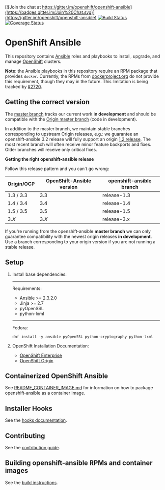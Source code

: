 [![Join the chat at https://gitter.im/openshift/openshift-ansible](https://badges.gitter.im/Join%20Chat.svg)](https://gitter.im/openshift/openshift-ansible)
[![Build Status](https://travis-ci.org/openshift/openshift-ansible.svg?branch=master)](https://travis-ci.org/openshift/openshift-ansible)
[![Coverage Status](https://coveralls.io/repos/github/openshift/openshift-ansible/badge.svg?branch=master)](https://coveralls.io/github/openshift/openshift-ansible?branch=master)

# OpenShift Ansible

This repository contains [Ansible](https://www.ansible.com/) roles and
playbooks to install, upgrade, and manage
[OpenShift](https://www.openshift.com/) clusters.

**Note**: the Ansible playbooks in this repository require an RPM
package that provides `docker`. Currently, the RPMs from
[dockerproject.org](https://dockerproject.org/) do not provide this
requirement, though they may in the future. This limitation is being
tracked by
[#2720](https://github.com/openshift/openshift-ansible/issues/2720).

## Getting the correct version

The
[master branch](https://github.com/openshift/openshift-ansible/tree/master)
tracks our current work **in development** and should be compatible
with the
[Origin master branch](https://github.com/openshift/origin/tree/master)
(code in development).

In addition to the master branch, we maintain stable branches
corresponding to upstream Origin releases, e.g.: we guarantee an
openshift-ansible 3.2 release will fully support an origin
[1.2 release](https://github.com/openshift/openshift-ansible/tree/release-1.2).
The most recent branch will often receive minor feature backports and
fixes.  Older branches will receive only critical fixes.

**Getting the right openshift-ansible release**

Follow this release pattern and you can't go wrong:

| Origin/OCP    | OpenShift-Ansible version | openshift-ansible branch |
| ------------- | ----------------- |----------------------------------|
| 1.3 / 3.3          | 3.3               | release-1.3 |
| 1.4 / 3.4          | 3.4               | release-1.4 |
| 1.5 / 3.5          | 3.5               | release-1.5 |
| 3.*X*         | 3.*X*             | release-3.x |

If you're running from the openshift-ansible **master branch** we can
only guarantee compatibility with the newest origin releases **in
development**. Use a branch corresponding to your origin version if
you are not running a stable release.


## Setup

1. Install base dependencies:

    ***

    Requirements:
    - Ansible >= 2.3.2.0
    - Jinja >= 2.7
    - pyOpenSSL
    - python-lxml

    ***

    Fedora:
    ```
    dnf install -y ansible pyOpenSSL python-cryptography python-lxml
    ```

2. OpenShift Installation Documentation:

    - [OpenShift Enterprise](https://docs.openshift.com/enterprise/latest/install_config/install/advanced_install.html)
    - [OpenShift Origin](https://docs.openshift.org/latest/install_config/install/advanced_install.html)

## Containerized OpenShift Ansible

See [README_CONTAINER_IMAGE.md](README_CONTAINER_IMAGE.md) for information on how to package openshift-ansible as a container image.

## Installer Hooks

See the [hooks documentation](HOOKS.md).

## Contributing

See the [contribution guide](CONTRIBUTING.md).

## Building openshift-ansible RPMs and container images

See the [build instructions](BUILD.md).
